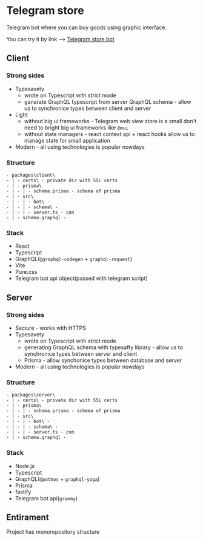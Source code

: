 # Telegram store

Telegram bot where you can buy goods using graphic interface.

You can try it by link --> [Telegram store bot](https://t.me/hegeltest_bot)

## Client

### Strong sides

* Typesavety
  * wrote on Typescript with strict mode
  * ganarate GraphQL typescript from server GraphQL schema - allow us to synchronice types between client and server
* Light
  * without big ui frameworks - Telegram web view store is a small don't need to bright big ui frameworks like `@mui`
  * without state managers - react context api + react hooks allow us to manage state for small application
* Modern - all using technologies is popular nowdays

### Structure

```
- packages\client\
- | - certs\ - private dir with SSL certs
- | - prisma\
- | - | - schema.prisma - schema of prisma
- | - src\
- | - | - bot\ -
- | - | - schema\ -
- | - | - server.ts - con
- | - schema.graphql -
```

### Stack

* React
* Typescript
* GraphQL(`@graphql-codegen` + `graphql-request`)
* Vite
* Pure.css
* Telegram bot api object(passed with telegram script)


## Server

### Strong sides

* Seciure - works with HTTPS
* Typesavety
  * wrote on Typescript with strict mode
  * generating GraphQL schema with typesafty library - allow us to synchronice types between server and client
  * Prisma - allow synchonice types between database and server
* Modern - all using technologies is popular nowdays

### Structure

```
- packages\server\
- | - certs\ - private dir with SSL certs
- | - prisma\
- | - | - schema.prisma - schema of prisma
- | - src\
- | - | - bot\ -
- | - | - schema\ -
- | - | - server.ts - con
- | - schema.graphql -
```

### Stack

* Node.js
* Typescript
* GraphQL(`@pothos` + `graphql-yoga`)
* Prisma
* fastify
* Telegram bot api(`grammy`)

## Entirament

Project has monorepository structure